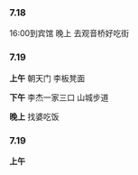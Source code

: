 ### 7.18

16:00到宾馆
晚上 去观音桥好吃街

### 7.19
**上午**
朝天门
李板凳面

**下午**
李杰一家三口
山城步道

**晚上**
找婆吃饭

### 7.19
**上午**
